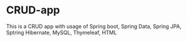 # CRUD-app
This is a CRUD app with usage of Spring boot, Spring Data, Spring JPA, Sptring Hibernate, MySQL, Thymeleaf, HTML
